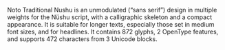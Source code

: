 Noto Traditional Nushu is an unmodulated (“sans serif”) design in multiple weights for the Nüshu script, with a calligraphic skeleton and a compact appearance. It is suitable for longer texts, especially those set in medium font sizes, and for headlines. It contains 872 glyphs, 2 OpenType features, and supports 472 characters from 3 Unicode blocks.